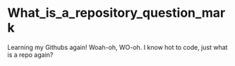 # What_is_a_repository_question_mark
Learning my Githubs again! Woah-oh, WO-oh. I know hot to code, just what is a repo again?
